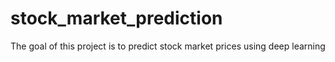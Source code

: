 # stock_market_prediction

The goal of this project is to predict stock market prices using deep learning
